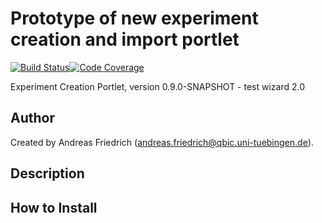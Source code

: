 # Prototype of new experiment creation and import portlet

[![Build Status](https://travis-ci.com/qbicsoftware/experiment-creation-portlet.svg?branch=development)](https://travis-ci.com/qbicsoftware/experiment-creation-portlet)[![Code Coverage]( https://codecov.io/gh/qbicsoftware/experiment-creation-portlet/branch/development/graph/badge.svg)](https://codecov.io/gh/qbicsoftware/experiment-creation-portlet)

Experiment Creation Portlet, version 0.9.0-SNAPSHOT - test wizard 2.0

## Author
Created by Andreas Friedrich (andreas.friedrich@qbic.uni-tuebingen.de).

## Description

## How to Install
